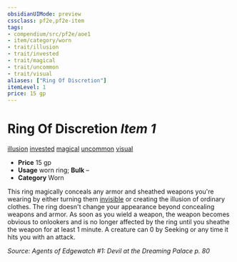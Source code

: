 ```yaml
---
obsidianUIMode: preview
cssclass: pf2e,pf2e-item
tags:
- compendium/src/pf2e/aoe1
- item/category/worn
- trait/illusion
- trait/invested
- trait/magical
- trait/uncommon
- trait/visual
aliases: ["Ring Of Discretion"]
itemLevel: 1
price: 15 gp
---
```

# Ring Of Discretion *Item 1*  
[illusion](../../../rules/traits/illusion.md)  [invested](../../../rules/traits/invested.md)  [magical](../../../rules/traits/magical.md)  [uncommon](../../../rules/traits/uncommon.md)  [visual](../../../rules/traits/visual.md)  

- **Price** 15 gp
- **Usage** worn ring; **Bulk** –
- **Category** Worn

This ring magically conceals any armor and sheathed weapons you're wearing by either turning them [invisible](../../../rules/conditions.md#Invisible) or creating the illusion of ordinary clothes. The ring doesn't change your appearance beyond concealing weapons and armor. As soon as you wield a weapon, the weapon becomes obvious to onlookers and is no longer affected by the ring until you sheathe the weapon for at least 1 minute. A creature can 0 by Seeking or any time it hits you with an attack.

*Source: Agents of Edgewatch #1: Devil at the Dreaming Palace p. 80*